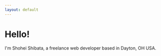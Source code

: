 ```yaml
---
layout: default
---
```


# Hello!

I'm Shohei Shibata, a freelance web developer based in Dayton, OH USA.
